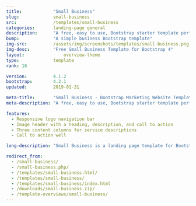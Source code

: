 ```yaml
---
title:            "Small Business"
slug:             small-business
src:              /templates/small-business
categories:       landing-page general
description:      "A free, easy to use, Bootstrap starter template perfect for building small business marketing websites"
bump:             "A simple business Bootstrap template"
img-src:          /assets/img/screenshots/templates/small-business.png
img-desc:         "Free Small Business Template for Bootstrap 4"
layout:		    	  overview-theme
type:             template
rank: 16

version:          4.1.2
bootstrap:        4.2.1
updated:          2019-01-31

meta-title:       "Small Business - Bootstrap Marketing Website Template"
meta-description: "A free, easy to use, Bootstrap starter template perfect for building small business marketing websites. All Start Bootstrap templates are free to download and open source."

features:
  - Responsive logo navigation bar
  - Image header with a heading, description, and call to action
  - Three content columns for service descriptions
  - Call to action well

long-description: "Small Business is a landing page template for Bootstrap built small business websites."

redirect_from:
  - /small-business/
  - /small-business.php/
  - /templates/small-business.html/
  - /templates/small-business/
  - /templates/small-business/index.html
  - /downloads/small-business.zip/
  - /template-overviews/small-business/
---
```


